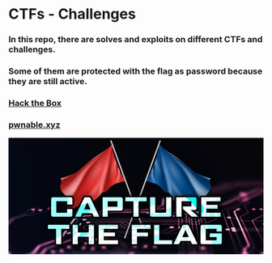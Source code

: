 # CTFs - Challenges
### In this repo, there are solves and exploits on different CTFs and challenges.
### Some of them are protected with the flag as password because they are still active.

### [Hack the Box](https://github.com/w3th4nds/CTFs/tree/master/Hack_the_Box)

### [pwnable.xyz](https://github.com/w3th4nds/CTFs/tree/master/pwnable.xyz)

[![ctf](./images/ctf.jpg)](https://github.com/w3th4nds/CTFs)
